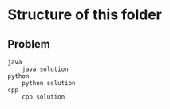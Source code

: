 # Structure of this folder


## Problem 
	java
		java solution
	python 
		python solution
	cpp 
		cpp solution
